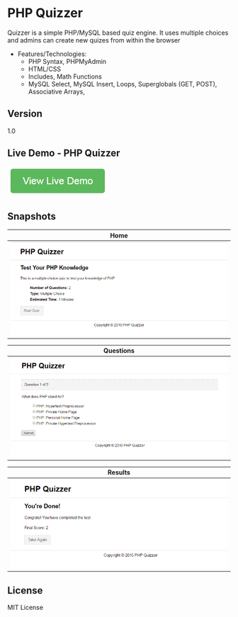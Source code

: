 # PHP Quizzer

Quizzer is a simple PHP/MySQL based quiz engine. It uses multiple choices and admins can create new quizes from within the browser

* Features/Technologies: 
  * PHP Syntax, PHPMyAdmin
  * HTML/CSS
  * Includes, Math Functions
  * MySQL Select, MySQL Insert, Loops, Superglobals (GET, POST), Associative Arrays, 

## Version
1.0

## Live Demo - PHP Quizzer
 [![alt tag](https://github.com/Jyotsna-Singh/SearchVidz-YoutubeAPI/blob/master/img/green-button.PNG)](http://jyotsnasingh.com/projects/php/Quizzer/)

## Snapshots
  
 **Home** | 
--- |
 ![alt text](https://github.com/Jyotsna-Singh/PHP-Quizzer/blob/master/img/home.PNG)   |
 
 **Questions** | 
--- |
 ![alt text](https://github.com/Jyotsna-Singh/PHP-Quizzer/blob/master/img/quiz1.PNG)   |
 
 **Results** | 
--- |
 ![alt text](https://github.com/Jyotsna-Singh/PHP-Quizzer/blob/master/img/done.PNG)   |
  


## License
MIT License
